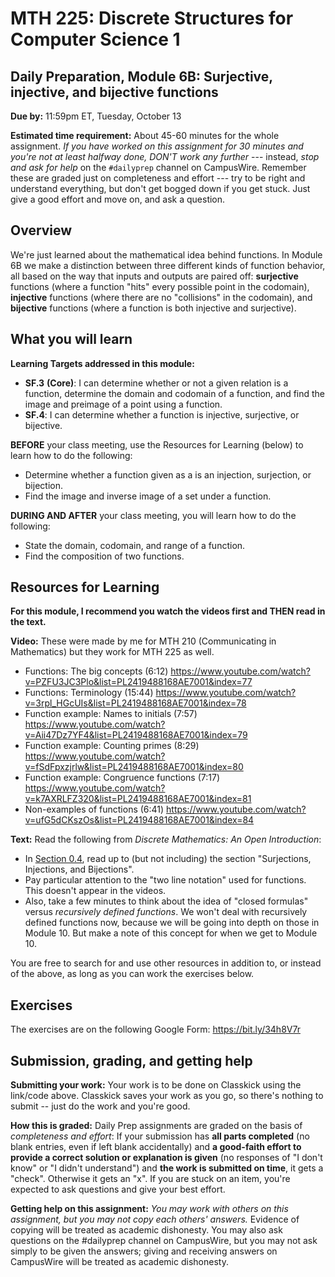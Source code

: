 # MTH 225: Discrete Structures for Computer Science 1 

## Daily Preparation, Module 6B: Surjective, injective, and bijective functions

**Due by:** 11:59pm ET, Tuesday, October 13

**Estimated time requirement:** About 45-60 minutes for the whole assignment. *If you have worked on this assignment for 30 minutes and you're not at least halfway done, DON'T work any further* --- instead, *stop and ask for help* on the `#dailyprep` channel on CampusWire. Remember these are graded just on completeness and effort --- try to be right and understand everything, but don't get bogged down if you get stuck. Just give a good effort and move on, and ask a question. 



## Overview 

We're just learned about the mathematical idea behind functions. In Module 6B we make a distinction between three different kinds of function behavior, all based on the way that inputs and outputs are paired off: **surjective** functions (where a function "hits" every possible point in the codomain), **injective** functions (where there are no "collisions" in the codomain), and **bijective** functions (where a function is both injective and surjective). 

## What you will learn 

**Learning Targets addressed in this module:** 

-   **SF.3**  **(Core)**: I can determine whether or not a given relation is a function, determine the domain and codomain of a function, and find the image and preimage of a point using a function.
-   **SF.4**: I can determine whether a function is injective, surjective, or bijective.

**BEFORE** your class meeting, use the Resources for Learning (below) to learn how to do the following: 

+ Determine whether a function given as a is an injection, surjection, or bijection. 
+ Find the image and inverse image of a set under a function. 

**DURING AND AFTER** your class meeting, you will learn how to do the following: 

+ State the domain, codomain, and range of a function.
+ Find the composition of two functions. 


## Resources for Learning

**For this module, I recommend you watch the videos first and THEN read in the text.**


**Video:** These were made by me for MTH 210 (Communicating in Mathematics) but they work for MTH 225 as well. 

+ Functions: The big concepts (6:12) https://www.youtube.com/watch?v=PZFU3JC3Plo&list=PL2419488168AE7001&index=77
+ Functions: Terminology (15:44) https://www.youtube.com/watch?v=3rpl_HGcUIs&list=PL2419488168AE7001&index=78
+ Function example: Names to initials (7:57) https://www.youtube.com/watch?v=Aii47Dz7YF4&list=PL2419488168AE7001&index=79
+ Function example: Counting primes (8:29) https://www.youtube.com/watch?v=fSdFpxzjrlw&list=PL2419488168AE7001&index=80
+ Function example: Congruence functions (7:17) https://www.youtube.com/watch?v=k7AXRLFZ320&list=PL2419488168AE7001&index=81  
+ Non-examples of functions (6:41) https://www.youtube.com/watch?v=ufG5dCKszOs&list=PL2419488168AE7001&index=84


**Text:** Read the following from *Discrete Mathematics: An Open Introduction*: 

- In [Section 0.4](http://discrete.openmathbooks.org/dmoi3/sec_intro-functions.html), read up to (but not including) the section "Surjections, Injections, and Bijections". 
- Pay particular attention to the "two line notation" used for functions. This doesn't appear in the videos. 
- Also, take a few minutes to think about the idea of "closed formulas" versus *recursively defined functions*. We won't deal with recursively defined functions now, because we will be going into depth on those in Module 10. But make a note of this concept for when we get to Module 10. 






You are free to search for and use other resources in addition to, or instead of the above, as long as you can work the exercises below.



## Exercises

The exercises are on the following Google Form: https://bit.ly/34h8V7r 

## Submission, grading, and getting help 

**Submitting your work:** Your work is to be done on Classkick using the link/code above. Classkick saves your work as you go, so there's nothing to submit -- just do the work and you're good. 

**How this is graded:** Daily Prep assignments are graded on the basis of *completeness and effort*: If your submission has **all parts completed** (no blank entries, even if left blank accidentally) and **a good-faith effort to provide a correct solution or explanation is given** (no responses of "I don't know" or "I didn't understand") and **the work is submitted on time**, it gets a "check". Otherwise it gets an "x". If you are stuck on an item, you're expected to ask questions and give your best effort.  

**Getting help on this assignment:** *You may work with others on this assignment, but you may not copy each others' answers.* Evidence of copying will be treated as academic dishonesty. You may also ask questions on the #dailyprep channel on CampusWire, but you may not ask simply to be given the answers; giving and receiving answers on CampusWire will be treated as academic dishonesty.
<!--stackedit_data:
eyJoaXN0b3J5IjpbNjU1MDg4NjE3XX0=
-->